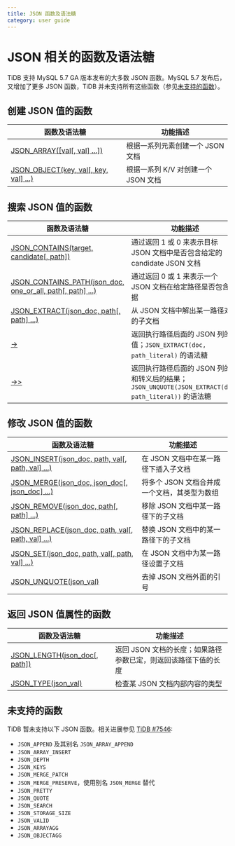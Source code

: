 ```yaml
---
title: JSON 函数及语法糖
category: user guide
---
```


# JSON 相关的函数及语法糖

TiDB 支持 MySQL 5.7 GA 版本发布的大多数 JSON 函数。MySQL 5.7 发布后，又增加了更多 JSON 函数，TiDB 并未支持所有这些函数（参见[未支持的函数](#unsupported-functions)）。

## 创建 JSON 值的函数

| 函数及语法糖                                                       | 功能描述                                                   |
| ------------------------------------------------------------------ | ---------------------------------------------------------- |
| [JSON_ARRAY([val[, val] ...])][json_array]                         | 根据一系列元素创建一个 JSON 文档 |
| [JSON_OBJECT(key, val[, key, val] ...)][json_object]               | 根据一系列 K/V 对创建一个 JSON 文档 |

## 搜索 JSON 值的函数

| 函数及语法糖                                                       | 功能描述                                                   |
| ------------------------------------------------------------------ | ---------------------------------------------------------- |
| [JSON_CONTAINS(target, candidate[, path])][json_contains] | 通过返回 1 或 0 来表示目标 JSON 文档中是否包含给定的 candidate JSON 文档 |
| [JSON_CONTAINS_PATH(json_doc, one_or_all, path[, path] ...)][json_contains_path] | 通过返回 0 或 1 来表示一个 JSON 文档在给定路径是否包含数据 |
| [JSON_EXTRACT(json_doc, path[, path] ...)][json_extract]          | 从 JSON 文档中解出某一路径对应的子文档                     |
| [->][json_short_extract]  | 返回执行路径后面的 JSON 列的值；`JSON_EXTRACT(doc, path_literal)` 的语法糖  |
| [->>][json_short_extract_unquote]  | 返回执行路径后面的 JSON 列的值和转义后的结果； `JSON_UNQUOTE(JSON_EXTRACT(doc, path_literal))` 的语法糖 |

## 修改 JSON 值的函数

| 函数及语法糖 | 功能描述 |
| --------------------------------- | ----------- |
| [JSON_INSERT(json_doc, path, val[, path, val] ...)][json_insert] | 在 JSON 文档中在某一路径下插入子文档 |
| [JSON_MERGE(json_doc, json_doc[, json_doc] ...)][json_merge]  | 将多个 JSON 文档合并成一个文档，其类型为数组 |
| [JSON_REMOVE(json_doc, path[, path] ...)][json_remove]    | 移除 JSON 文档中某一路径下的子文档 |
| [JSON_REPLACE(json_doc, path, val[, path, val] ...)][json_replace] | 替换 JSON 文档中的某一路径下的子文档 |
| [JSON_SET(json_doc, path, val[, path, val] ...)][json_set]  | 在 JSON 文档中为某一路径设置子文档 |
| [JSON_UNQUOTE(json_val)][json_unquote] |  去掉 JSON 文档外面的引号 |

## 返回 JSON 值属性的函数

| 函数及语法糖 | 功能描述 |
| --------------------------------- | ----------- |
| [JSON_LENGTH(json_doc[, path])][json_length] | 返回 JSON 文档的长度；如果路径参数已定，则返回该路径下值的长度 |
| [JSON_TYPE(json_val)][json_type] | 检查某 JSON 文档内部内容的类型 |

## 未支持的函数
 
TiDB 暂未支持以下 JSON 函数。相关进展参见 [TiDB #7546](https://github.com/pingcap/tidb/issues/7546):

* `JSON_APPEND` 及其别名 `JSON_ARRAY_APPEND`
* `JSON_ARRAY_INSERT`
* `JSON_DEPTH`
* `JSON_KEYS`
* `JSON_MERGE_PATCH`
* `JSON_MERGE_PRESERVE`，使用别名 `JSON_MERGE` 替代
* `JSON_PRETTY`
* `JSON_QUOTE`
* `JSON_SEARCH`
* `JSON_STORAGE_SIZE`
* `JSON_VALID`
* `JSON_ARRAYAGG`
* `JSON_OBJECTAGG`

[json_extract]: https://dev.mysql.com/doc/refman/5.7/en/json-search-functions.html#function_json-extract
[json_short_extract]: https://dev.mysql.com/doc/refman/5.7/en/json-search-functions.html#operator_json-column-path
[json_short_extract_unquote]: https://dev.mysql.com/doc/refman/5.7/en/json-search-functions.html#operator_json-inline-path
[json_unquote]: https://dev.mysql.com/doc/refman/5.7/en/json-modification-functions.html#function_json-unquote
[json_type]: https://dev.mysql.com/doc/refman/5.7/en/json-attribute-functions.html#function_json-type
[json_set]: https://dev.mysql.com/doc/refman/5.7/en/json-modification-functions.html#function_json-set
[json_insert]: https://dev.mysql.com/doc/refman/5.7/en/json-modification-functions.html#function_json-insert
[json_replace]: https://dev.mysql.com/doc/refman/5.7/en/json-modification-functions.html#function_json-replace
[json_remove]: https://dev.mysql.com/doc/refman/5.7/en/json-modification-functions.html#function_json-remove
[json_merge]: https://dev.mysql.com/doc/refman/5.7/en/json-modification-functions.html#function_json-merge
[json_object]: https://dev.mysql.com/doc/refman/5.7/en/json-creation-functions.html#function_json-object
[json_array]: https://dev.mysql.com/doc/refman/5.7/en/json-creation-functions.html#function_json-array
[json_keys]: https://dev.mysql.com/doc/refman/5.7/en/json-search-functions.html#function_json-keys
[json_length]: https://dev.mysql.com/doc/refman/5.7/en/json-attribute-functions.html#function_json-length
[json_valid]: https://dev.mysql.com/doc/refman/5.7/en/json-attribute-functions.html#function_json-valid
[json_quote]: https://dev.mysql.com/doc/refman/5.7/en/json-creation-functions.html#function_json-quote
[json_contains]: https://dev.mysql.com/doc/refman/5.7/en/json-search-functions.html#function_json-contains
[json_contains_path]: https://dev.mysql.com/doc/refman/5.7/en/json-search-functions.html#function_json-contains-path
[json_arrayagg]: https://dev.mysql.com/doc/refman/5.7/en/group-by-functions.html#function_json-arrayagg